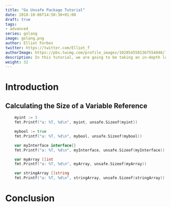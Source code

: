 ```yaml
---
title: "Go Unsafe Package Tutorial"
date: 2018-10-06T14:50:30+01:00
draft: true
tags:
- advanced
series: golang
image: golang.png
author: Elliot Forbes
twitter: https://twitter.com/Elliot_f
authorImage: https://pbs.twimg.com/profile_images/1028545501367554048/lzr43cQv_400x400.jpg
description: In this tutorial, we are going to be taking an in-depth look at the unsafe package in Go
weight: 32
---
```


# Introduction

## Calculating the Size of a Variable Reference

```go
	myint := 3
	fmt.Printf("a: %T, %d\n", myint, unsafe.Sizeof(myint))

	mybool := true
	fmt.Printf("a: %T, %d\n", mybool, unsafe.Sizeof(mybool))

	var myInterface interface{}
	fmt.Printf("a: %T, %d\n", myInterface, unsafe.Sizeof(myInterface))

	var myArray []int
	fmt.Printf("a: %T, %d\n", myArray, unsafe.Sizeof(myArray))

	var stringArray []string
	fmt.Printf("a: %T, %d\n", stringArray, unsafe.Sizeof(stringArray))
```

# Conclusion

